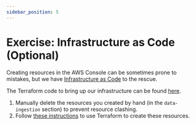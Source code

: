 ```yaml
---
sidebar_position: 5
---
```

# Exercise: Infrastructure as Code (Optional)

Creating resources in the AWS Console can be sometimes prone to mistakes, but we have [Infrastructure as Code](https://infrastructure-as-code.com/book/) to the rescue.

The Terraform code to bring up our infrastructure can be found [here](https://github.com/data-derp/exercise-co2-vs-temperature-infrastructure/tree/master/iac/data-ingestion).

1. Manually delete the resources you created by hand (in the `data-ingestion` section) to prevent resource clashing.
2. Follow [these instructions](https://github.com/data-derp/exercise-co2-vs-temperature-infrastructure/blob/master/infrastucture-as-code.md#data-transformation-iac) to use Terraform to create these resources. 